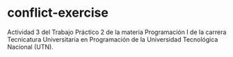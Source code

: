 # conflict-exercise
Actividad 3 del Trabajo Práctico 2 de la materia Programación I de la carrera Tecnicatura Universitaria en Programación de la Universidad Tecnológica Nacional (UTN).
